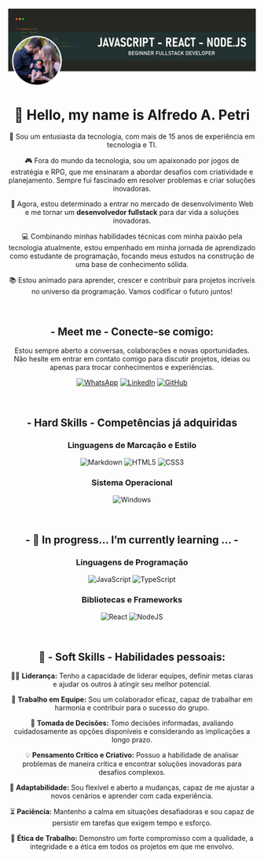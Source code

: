 ![capa](https://github.com/alfredo-petri/alfredo-petri/blob/main/CAPA-github.png)

<div align="center" width="50px">

# 👋 Hello, my name is Alfredo A. Petri

💼 Sou um entusiasta da tecnologia, com mais de 15 anos de experiência em tecnologia e TI.

🎮 Fora do mundo da tecnologia, sou um apaixonado por jogos de estratégia e RPG, que me ensinaram a abordar desafios com criatividade e planejamento. Sempre fui fascinado em resolver problemas e criar soluções inovadoras.

🚀 Agora, estou determinado a entrar no mercado de desenvolvimento Web e me tornar um **desenvolvedor fullstack** para dar vida a soluções inovadoras.

💻 Combinando minhas habilidades técnicas com minha paixão pela tecnologia atualmente, estou empenhado em minha jornada de aprendizado como estudante de programação, focando meus estudos na construção de uma base de conhecimento sólida. 

📚 Estou animado para aprender, crescer e contribuir para projetos incríveis no universo da programação. Vamos codificar o futuro juntos!


</br>

## - **Meet me** - Conecte-se comigo:

Estou sempre aberto a conversas, colaborações e novas oportunidades. Não hesite em entrar em contato comigo para discutir projetos, ideias ou apenas para trocar conhecimentos e experiências.

[![WhatsApp](https://img.shields.io/badge/WhatsApp-25D366?style=for-the-badge&logo=whatsapp&logoColor=white)](https://wa.me/+5541996516300)
[![LinkedIn](https://img.shields.io/badge/LinkedIn-000?style=for-the-badge&logo=linkedin&logoColor=0E76A8&display=inline-block)](https://www.linkedin.com/in/alfredo-augusto-petri-81b1b6b6)
[![GitHub](https://img.shields.io/badge/GitHub-000?style=for-the-badge&logo=github&logoColor=white)](+https://github.com/alfredo-petri)


<!-- ![GitHub Stats](https://github-readme-stats.vercel.app/api?username=alfredo-petri&theme=transparent&bg_color=000&border_color=30A3DC&show_icons=true&icon_color=30A3DC&title_color=E94D5F&text_color=FFF&hide_title=true)
![Top Langs](https://github-readme-stats-git-masterrstaa-rickstaa.vercel.app/api/top-langs/?username=alfredo-petri&bg_color=000&border_color=30A3DC&title_color=E94D5F&text_color=FFF)
-->

</br>


## - **Hard Skills** - Competências já adquiridas
### Linguagens de Marcação e Estilo
![Markdown](https://img.shields.io/badge/Markdown-000?style=for-the-badge&logo=markdown)
![HTML5](https://img.shields.io/badge/HTML5-000?style=for-the-badge&logo=html5)
![CSS3](https://img.shields.io/badge/CSS3-000?style=for-the-badge&logo=css3&logoColor=264CE4)

### Sistema Operacional
![Windows](https://img.shields.io/badge/Windows-000?style=for-the-badge&logo=windows&logoColor=2CA5E0)

</br>

## - 🌱 In progress... I’m currently learning ... -  

### Linguagens de Programação
![JavaScript](https://img.shields.io/badge/JavaScript-000?style=for-the-badge&logo=javascript)
![TypeScript](https://img.shields.io/badge/TypeScript-000?style=for-the-badge&logo=typescript)

### Bibliotecas e Frameworks
![React](https://img.shields.io/badge/React-000?style=for-the-badge&logo=react)
![NodeJS](https://img.shields.io/badge/node.js-6DA55F?style=for-the-badge&logo=node.js&logoColor=white)

</br>

## 🤝 - **Soft Skills** - Habilidades pessoais:

👨‍💼 **Liderança:** Tenho a capacidade de liderar equipes, definir metas claras e ajudar os outros à atingir seu melhor potencial.

👥 **Trabalho em Equipe:** Sou um colaborador eficaz, capaz de trabalhar em harmonia e contribuir para o sucesso do grupo.

🧐 **Tomada de Decisões:** Tomo decisões informadas, avaliando cuidadosamente as opções disponíveis e considerando as implicações a longo prazo.

💡 **Pensamento Crítico e Criativo:** Possuo a habilidade de analisar problemas de maneira crítica e encontrar soluções inovadoras para desafios complexos.

🌟 **Adaptabilidade:** Sou flexível e aberto a mudanças, capaz de me ajustar a novos cenários e aprender com cada experiência.

⏳ **Paciência:** Mantenho a calma em situações desafiadoras e sou capaz de persistir em tarefas que exigem tempo e esforço.

💼 **Ética de Trabalho:** Demonstro um forte compromisso com a qualidade, a integridade e a ética em todos os projetos em que me envolvo.

</div>
